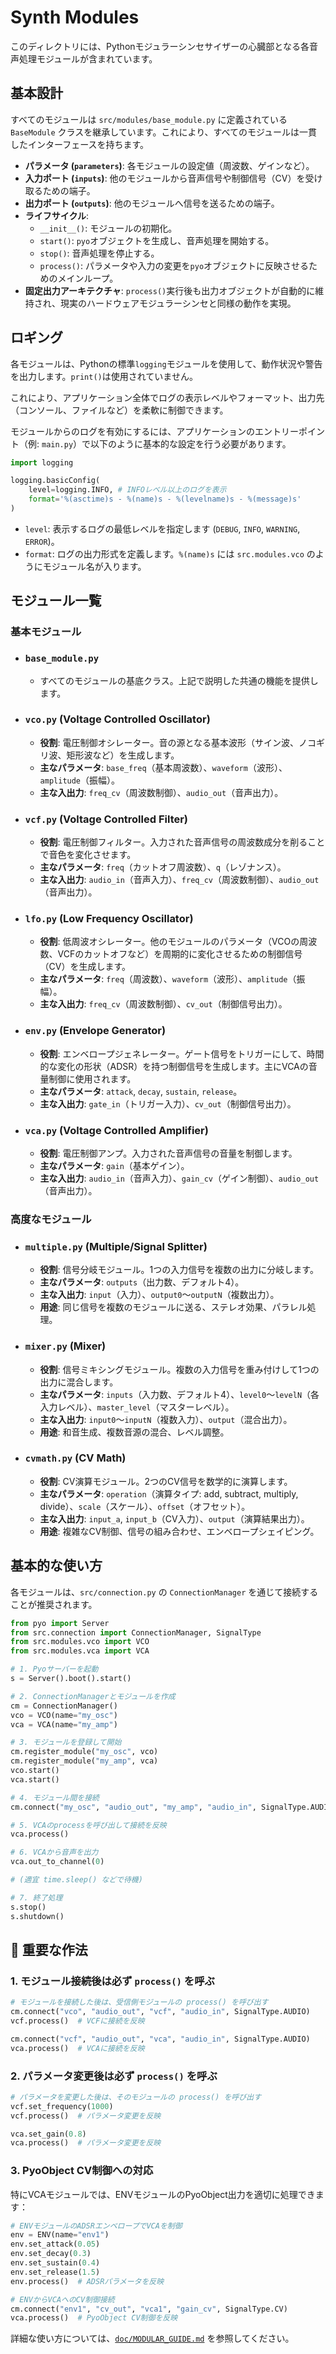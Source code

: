# Synth Modules

このディレクトリには、Pythonモジュラーシンセサイザーの心臓部となる各音声処理モジュールが含まれています。

## 基本設計

すべてのモジュールは `src/modules/base_module.py` に定義されている `BaseModule` クラスを継承しています。これにより、すべてのモジュールは一貫したインターフェースを持ちます。

- **パラメータ (`parameters`)**: 各モジュールの設定値（周波数、ゲインなど）。
- **入力ポート (`inputs`)**: 他のモジュールから音声信号や制御信号（CV）を受け取るための端子。
- **出力ポート (`outputs`)**: 他のモジュールへ信号を送るための端子。
- **ライフサイクル**:
    - `__init__()`: モジュールの初期化。
    - `start()`: `pyo`オブジェクトを生成し、音声処理を開始する。
    - `stop()`: 音声処理を停止する。
    - `process()`: パラメータや入力の変更を`pyo`オブジェクトに反映させるためのメインループ。
- **固定出力アーキテクチャ**: `process()`実行後も出力オブジェクトが自動的に維持され、現実のハードウェアモジュラーシンセと同様の動作を実現。

## ロギング

各モジュールは、Pythonの標準`logging`モジュールを使用して、動作状況や警告を出力します。`print()`は使用されていません。

これにより、アプリケーション全体でログの表示レベルやフォーマット、出力先（コンソール、ファイルなど）を柔軟に制御できます。

モジュールからのログを有効にするには、アプリケーションのエントリーポイント（例: `main.py`）で以下のように基本的な設定を行う必要があります。

```python
import logging

logging.basicConfig(
    level=logging.INFO, # INFOレベル以上のログを表示
    format='%(asctime)s - %(name)s - %(levelname)s - %(message)s'
)
```
- `level`: 表示するログの最低レベルを指定します (`DEBUG`, `INFO`, `WARNING`, `ERROR`)。
- `format`: ログの出力形式を定義します。`%(name)s` には `src.modules.vco` のようにモジュール名が入ります。

## モジュール一覧

### 基本モジュール

- ### `base_module.py`
  - すべてのモジュールの基底クラス。上記で説明した共通の機能を提供します。

- ### `vco.py` (Voltage Controlled Oscillator)
  - **役割**: 電圧制御オシレーター。音の源となる基本波形（サイン波、ノコギリ波、矩形波など）を生成します。
  - **主なパラメータ**: `base_freq`（基本周波数）、`waveform`（波形）、`amplitude`（振幅）。
  - **主な入出力**: `freq_cv`（周波数制御）、`audio_out`（音声出力）。

- ### `vcf.py` (Voltage Controlled Filter)
  - **役割**: 電圧制御フィルター。入力された音声信号の周波数成分を削ることで音色を変化させます。
  - **主なパラメータ**: `freq`（カットオフ周波数）、`q`（レゾナンス）。
  - **主な入出力**: `audio_in`（音声入力）、`freq_cv`（周波数制御）、`audio_out`（音声出力）。

- ### `lfo.py` (Low Frequency Oscillator)
  - **役割**: 低周波オシレーター。他のモジュールのパラメータ（VCOの周波数、VCFのカットオフなど）を周期的に変化させるための制御信号（CV）を生成します。
  - **主なパラメータ**: `freq`（周波数）、`waveform`（波形）、`amplitude`（振幅）。
  - **主な入出力**: `freq_cv`（周波数制御）、`cv_out`（制御信号出力）。

- ### `env.py` (Envelope Generator)
  - **役割**: エンベロープジェネレーター。ゲート信号をトリガーにして、時間的な変化の形状（ADSR）を持つ制御信号を生成します。主にVCAの音量制御に使用されます。
  - **主なパラメータ**: `attack`, `decay`, `sustain`, `release`。
  - **主な入出力**: `gate_in`（トリガー入力）、`cv_out`（制御信号出力）。

- ### `vca.py` (Voltage Controlled Amplifier)
  - **役割**: 電圧制御アンプ。入力された音声信号の音量を制御します。
  - **主なパラメータ**: `gain`（基本ゲイン）。
  - **主な入出力**: `audio_in`（音声入力）、`gain_cv`（ゲイン制御）、`audio_out`（音声出力）。

### 高度なモジュール

- ### `multiple.py` (Multiple/Signal Splitter)
  - **役割**: 信号分岐モジュール。1つの入力信号を複数の出力に分岐します。
  - **主なパラメータ**: `outputs`（出力数、デフォルト4）。
  - **主な入出力**: `input`（入力）、`output0`〜`outputN`（複数出力）。
  - **用途**: 同じ信号を複数のモジュールに送る、ステレオ効果、パラレル処理。

- ### `mixer.py` (Mixer)
  - **役割**: 信号ミキシングモジュール。複数の入力信号を重み付けして1つの出力に混合します。
  - **主なパラメータ**: `inputs`（入力数、デフォルト4）、`level0`〜`levelN`（各入力レベル）、`master_level`（マスターレベル）。
  - **主な入出力**: `input0`〜`inputN`（複数入力）、`output`（混合出力）。
  - **用途**: 和音生成、複数音源の混合、レベル調整。

- ### `cvmath.py` (CV Math)
  - **役割**: CV演算モジュール。2つのCV信号を数学的に演算します。
  - **主なパラメータ**: `operation`（演算タイプ: add, subtract, multiply, divide）、`scale`（スケール）、`offset`（オフセット）。
  - **主な入出力**: `input_a`, `input_b`（CV入力）、`output`（演算結果出力）。
  - **用途**: 複雑なCV制御、信号の組み合わせ、エンベロープシェイピング。

## 基本的な使い方

各モジュールは、`src/connection.py` の `ConnectionManager` を通じて接続することが推奨されます。

```python
from pyo import Server
from src.connection import ConnectionManager, SignalType
from src.modules.vco import VCO
from src.modules.vca import VCA

# 1. Pyoサーバーを起動
s = Server().boot().start()

# 2. ConnectionManagerとモジュールを作成
cm = ConnectionManager()
vco = VCO(name="my_osc")
vca = VCA(name="my_amp")

# 3. モジュールを登録して開始
cm.register_module("my_osc", vco)
cm.register_module("my_amp", vca)
vco.start()
vca.start()

# 4. モジュール間を接続
cm.connect("my_osc", "audio_out", "my_amp", "audio_in", SignalType.AUDIO)

# 5. VCAのprocessを呼び出して接続を反映
vca.process()

# 6. VCAから音声を出力
vca.out_to_channel(0)

# (適宜 time.sleep() などで待機)

# 7. 終了処理
s.stop()
s.shutdown()
```

## 🚨 重要な作法

### 1. モジュール接続後は必ず `process()` を呼ぶ

```python
# モジュールを接続した後は、受信側モジュールの process() を呼び出す
cm.connect("vco", "audio_out", "vcf", "audio_in", SignalType.AUDIO)
vcf.process()  # VCFに接続を反映

cm.connect("vcf", "audio_out", "vca", "audio_in", SignalType.AUDIO)
vca.process()  # VCAに接続を反映
```

### 2. パラメータ変更後は必ず `process()` を呼ぶ

```python
# パラメータを変更した後は、そのモジュールの process() を呼び出す
vcf.set_frequency(1000)
vcf.process()  # パラメータ変更を反映

vca.set_gain(0.8)
vca.process()  # パラメータ変更を反映
```

### 3. PyoObject CV制御への対応

特にVCAモジュールでは、ENVモジュールのPyoObject出力を適切に処理できます：

```python
# ENVモジュールのADSRエンベロープでVCAを制御
env = ENV(name="env1")
env.set_attack(0.05)
env.set_decay(0.3)
env.set_sustain(0.4)
env.set_release(1.5)
env.process()  # ADSRパラメータを反映

# ENVからVCAへのCV制御接続
cm.connect("env1", "cv_out", "vca1", "gain_cv", SignalType.CV)
vca.process()  # PyoObject CV制御を反映
```

詳細な使い方については、[`doc/MODULAR_GUIDE.md`](../../doc/MODULAR_GUIDE.md) を参照してください。
